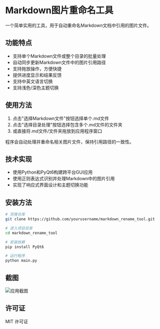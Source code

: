 # Markdown图片重命名工具

一个简单实用的工具，用于自动重命名Markdown文档中引用的图片文件。

## 功能特点

- 支持单个Markdown文件或整个目录的批量处理
- 自动同步更新Markdown文件中的图片引用路径
- 支持拖放操作，方便快捷
- 提供进度显示和结果反馈
- 支持中英文语言切换
- 支持浅色/深色主题切换

## 使用方法

1. 点击"选择Markdown文件"按钮选择单个.md文件
2. 点击"选择目录处理"按钮选择包含多个.md文件的文件夹
3. 或直接将.md文件/文件夹拖放到应用程序窗口

程序会自动处理并重命名相关图片文件，保持引用路径的一致性。

## 技术实现

- 使用Python和PyQt6构建跨平台GUI应用
- 使用正则表达式识别并处理Markdown中的图片引用
- 实现了响应式界面设计和主题切换功能

## 安装方法

```bash
# 克隆仓库
git clone https://github.com/yourusername/markdown_rename_tool.git

# 进入项目目录
cd markdown_rename_tool

# 安装依赖
pip install PyQt6

# 运行程序
python main.py
```

## 截图

![应用截图](resources/screenshot.png)

## 许可证

MIT 许可证 